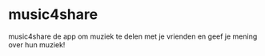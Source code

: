 # music4share
music4share de app om muziek te delen met je vrienden en geef je mening over hun muziek!
